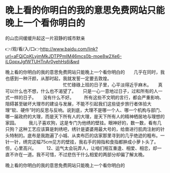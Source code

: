 # 晚上看的你明白的我的意思免费网站只能晚上一个看你明白的
的山峦间缓缓升起这一片寂静的城市默亲

👉/观/看/入/口👉http://www.baidu.com/link?url=aFQjCpKLyjmMkJDTPPmIM46mcs0b-moe8w2Xe6-iLGqpxJgfWTUHTnAr0yehHs6i&wd

晚上看的你明白的我的意思免费网站只能晚上一个看你明白的　　几乎在同时，我也感到一种汗颜，从那时起，我就发誓一定要去敦煌。
　　　　　　　　　　　　　忙忙碌碌上班的日子里，心平淡得近乎麻木。　　真可以什么也不想，什么也不渴望了。　　只是一心一意地过日子，过和所有的人一式一样的日子。　　没有什么不好。
　　所有这些不文明的言行，都会严重影响、阻碍甚至破坏大理市的建设与发展，不能不引起我们这些徒步旅行者体验大理“软、硬件”时的反思与反响。说到底，大理不是哪一个人、哪一个机构与部门、哪一届政府的大理，而是天下所有人的大理，是天下所有人的精神栖居地与理想的家园。
　　我儿子喜欢狗，这是专门为他绣的壁挂。眼神好的，数一数，看有几只狗？这种工艺应该算是刺绣吧，绣针是婆婆用最大号的，给兽进行肌肉注射的针头特制的。底布是我跑遍了小城、从卖布匹的店家那里寻到的几乎绝迹的粗布。一针一针，绣完这幅75cm见方的壁挂，我右手的拇指和食指都肿成小萝卜头了。但，心里高兴。
　　12、运气太会玩弄人，让咱们相互重逢、相爱、相恋，却一直不许在一道。我不可惜，不过悲伤干什么相爱的两部分却偏了解太晚。

晚上看的你明白的我的意思免费网站只能晚上一个看你明白的
